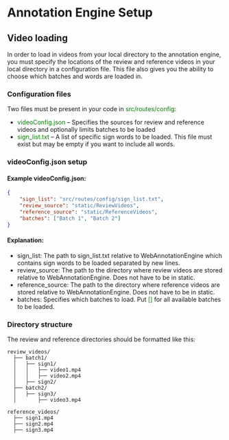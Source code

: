 # Annotation Engine Setup
## Video loading  

In order to load in videos from your local directory to the annotation engine, you must specify the locations of the review and reference videos in your local directory in a configuration file. This file also gives you the ability to choose which batches and words are loaded in. 

### Configuration files

Two files must be present in your code in <span style="color: green;">src/routes/config</span>:
- <span style="color: green;">videoConfig.json</span> – Specifies the sources for review and reference videos and optionally limits batches to be loaded
- <span style="color: green;">sign_list.txt</span> – A list of specific sign words to be loaded. This file must exist but may be empty if you want to include all words.

### videoConfig.json setup

#### Example videoConfig.json:
```json
{
    "sign_list": "src/routes/config/sign_list.txt", 
    "review_source": "static/ReviewVideos",
    "reference_source": "static/ReferenceVideos",
    "batches": ["Batch 1", "Batch 2"]
}
```

#### Explanation:
- sign_list: The path to sign_list.txt relative to WebAnnotationEngine which contains sign words to be loaded separated by new lines.
- review_source: The path to the directory where review videos are stored relative to WebAnnotationEngine. Does not have to be in static.
- reference_source: The path to the directory where reference videos are stored relative to WebAnnotationEngine. Does not have to be in static.
- batches: Specifies which batches to load. Put <span style="color: green;">[]</span> for all available batches to be loaded.

### Directory structure

The review and reference directories should be formatted like this:
```
review_videos/
  ├── batch1/
  │   ├── sign1/
  │   │   ├── video1.mp4
  │   │   ├── video2.mp4
  │   ├── sign2/
  ├── batch2/
  │   ├── sign3/
  │       ├── video3.mp4

reference_videos/
  ├── sign1.mp4
  ├── sign2.mp4
  ├── sign3.mp4
  ```